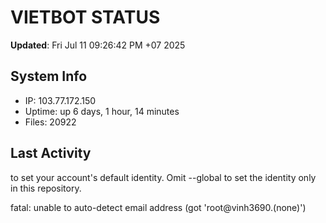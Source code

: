 # VIETBOT STATUS
**Updated**: Fri Jul 11 09:26:42 PM +07 2025

## System Info
- IP: 103.77.172.150
- Uptime: up 6 days, 1 hour, 14 minutes
- Files: 20922

## Last Activity

to set your account's default identity.
Omit --global to set the identity only in this repository.

fatal: unable to auto-detect email address (got 'root@vinh3690.(none)')
